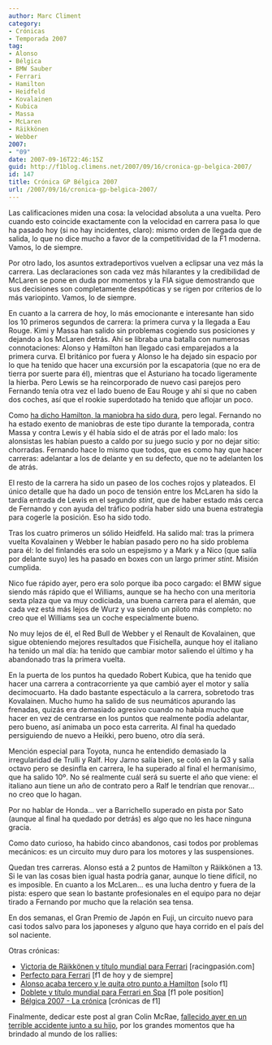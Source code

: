 ```yaml
---
author: Marc Climent
category:
- Crónicas
- Temporada 2007
tag:
- Alonso
- Bélgica
- BMW Sauber
- Ferrari
- Hamilton
- Heidfeld
- Kovalainen
- Kubica
- Massa
- McLaren
- Räikkönen
- Webber
2007:
- "09"
date: 2007-09-16T22:46:15Z
guid: http://f1blog.climens.net/2007/09/16/cronica-gp-belgica-2007/
id: 147
title: Crónica GP Bélgica 2007
url: /2007/09/16/cronica-gp-belgica-2007/
---
```


Las calificaciones miden una cosa: la velocidad absoluta a una vuelta. Pero cuando esto coincide exactamente con la velocidad en carrera pasa lo que ha pasado hoy (si no hay incidentes, claro): mismo orden de llegada que de salida, lo que no dice mucho a favor de la competitividad de la F1 moderna. Vamos, lo de siempre.

Por otro lado, los asuntos extradeportivos vuelven a eclipsar una vez más la carrera. Las declaraciones son cada vez más hilarantes y la credibilidad de McLaren se pone en duda por momentos y la FIA sigue demostrando que sus decisiones son completamente despóticas y se rigen por criterios de lo más variopinto. Vamos, lo de siempre.

En cuanto a la carrera de hoy, lo más emocionante e interesante han sido los 10 primeros segundos de carrera: la primera curva y la llegada a Eau Rouge. Kimi y Massa han salido sin problemas cogiendo sus posiciones y dejando a los McLaren detrás. Ahí se libraba una batalla con numerosas connotaciones: Alonso y Hamilton han llegado casi emparejados a la primera curva. El británico por fuera y Alonso le ha dejado sin espacio por lo que ha tenido que hacer una excursión por la escapatoria (que no era de tierra por suerte para él), mientras que el Asturiano ha tocado ligeramente la hierba. Pero Lewis se ha reincorporado de nuevo casi parejos pero Fernando tenía otra vez el lado bueno de Eau Rouge y ahí si que no caben dos coches, así que el rookie superdotado ha tenido que aflojar un poco.

Como [ha dicho Hamilton, la maniobra ha sido dura](https://www.motorpasion.com/formula1/a-hamilton-no-le-gusto-nada-la-salida-de-alonso), pero legal. Fernando no ha estado exento de maniobras de este tipo durante la temporada, contra Massa y contra Lewis y él había sido el de atrás por el lado malo: los alonsistas les habían puesto a caldo por su juego sucio y por no dejar sitio: chorradas. Fernando hace lo mismo que todos, que es como hay que hacer carreras: adelantar a los de delante y en su defecto, que no te adelanten los de atrás.

El resto de la carrera ha sido un paseo de los coches rojos y plateados. El único detalle que ha dado un poco de tensión entre los McLaren ha sido la tardía entrada de Lewis en el segundo _stint_, que de haber estado más cerca de Fernando y con ayuda del tráfico podría haber sido una buena estrategia para cogerle la posición. Eso ha sido todo.

Tras los cuatro primeros un sólido Heidfeld. Ha salido mal: tras la primera vuelta Kovalainen y Webber le habían pasado pero no ha sido problema para él: lo del finlandés era solo un espejismo y a Mark y a Nico (que salía por delante suyo) les ha pasado en boxes con un largo primer _stint_. Misión cumplida.

Nico fue rápido ayer, pero era solo porque iba poco cargado: el BMW sigue siendo más rápido que el Williams, aunque se ha hecho con una meritoria sexta plaza que va muy codiciada, una buena carrera para el alemán, que cada vez está más lejos de Wurz y va siendo un piloto más completo: no creo que el Williams sea un coche especialmente bueno.

No muy lejos de él, el Red Bull de Webber y el Renault de Kovalainen, que sigue obteniendo mejores resultados que Fisichella, aunque hoy el italiano ha tenido un mal día: ha tenido que cambiar motor saliendo el último y ha abandonado tras la primera vuelta.

En la puerta de los puntos ha quedado Robert Kubica, que ha tenido que hacer una carrera a contracorriente ya que cambió ayer el motor y salía decimocuarto. Ha dado bastante espectáculo a la carrera, sobretodo tras Kovalainen. Mucho humo ha salido de sus neumáticos apurando las frenadas, quizás era demasiado agresivo cuando no había mucho que hacer en vez de centrarse en los puntos que realmente podía adelantar, pero bueno, así animaba un poco esta carrerita. Al final ha quedado persiguiendo de nuevo a Heikki, pero bueno, otro día será.

Mención especial para Toyota, nunca he entendido demasiado la irregularidad de Trulli y Ralf. Hoy Jarno salía bien, se coló en la Q3 y salía octavo pero se desinfla en carrera, le ha superado al final el hermanísimo, que ha salido 10º. No sé realmente cuál será su suerte el año que viene: el italiano aun tiene un año de contrato pero a Ralf le tendrían que renovar&#8230; no creo que lo hagan.

Por no hablar de Honda&#8230; ver a Barrichello superado en pista por Sato (aunque al final ha quedado por detrás) es algo que no les hace ninguna gracia.

Como dato curioso, ha habido cinco abandonos, casi todos por problemas mecánicos: es un circuito muy duro para los motores y las suspensiones.

Quedan tres carreras. Alonso está a 2 puntos de Hamilton y Räikkönen a 13. Si le van las cosas bien igual hasta podría ganar, aunque lo tiene difícil, no es imposible. En cuanto a los McLaren&#8230; es una lucha dentro y fuera de la pista: espero que sean lo bastante profesionales en el equipo para no dejar tirado a Fernando por mucho que la relación sea tensa.

En dos semanas, el Gran Premio de Japón en Fuji, un circuito nuevo para casi todos salvo para los japoneses y alguno que haya corrido en el país del sol naciente.

Otras crónicas:

  * [Victoria de Räikkönen y título mundial para Ferrari](https://www.motorpasion.com/formula1/victoria-de-raikkonen-y-titulo-mundial-para-ferrari) [racingpasión.com]
  * [Perfecto para Ferrari](http://f1dehoyydesiempre.blogspot.com/2007/09/gran-premio-de-blgica-2007.html) [f1 de hoy y de siempre]
  * [Alonso acaba tercero y le quita otro punto a Hamilton](http://soloformula1.wordpress.com/2007/09/16/alonso-acaba-tercero-y-le-quita-otro-punto-a-hamilton/) [solo f1]
  * [Doblete y título mundial para Ferrari en Spa](http://f1-poleposition.blogspot.com/2007/09/doblete-y-ttulo-mundial-para-ferrari-en.html) [f1 pole position]
  * [Bélgica 2007 - La crónica](http://cronicasf1.blogspot.com/2007/09/blgica-2007-la-crnica.html) [crónicas de f1]

Finalmente, dedicar este post al gran Colin McRae, [fallecido ayer en un terrible accidente junto a su hijo](http://www.elpais.com/articulo/deportes/Fallece/Colin/McRae/accidente/helicoptero/Escocia/elpepudep/20070916elpepudep_2/Tes), por los grandes momentos que ha brindado al mundo de los rallies:

<p align="center">